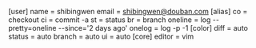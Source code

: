 
[user]
 name = shibingwen
 email = shibingwen@douban.com
[alias]
 co = checkout
 ci = commit -a
 st = status
 br = branch
 oneline = log --pretty=oneline --since='2 days ago'
 onelog = log -p -1
[color]
 diff = auto
 status = auto
 branch = auto
 ui = auto
[core]
 editor = vim
